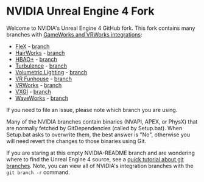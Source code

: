 NVIDIA Unreal Engine 4 Fork
===========================

Welcome to NVIDIA's Unreal Engine 4 GitHub fork.  This fork contains many branches with [GameWorks and VRWorks integrations](https://developer.nvidia.com/nvidia-gameworks-and-ue4):

* [FleX](https://developer.nvidia.com/flex) - [branch](https://github.com/NvPhysX/UnrealEngine/tree/FleX-4.14.3)
* [HairWorks](https://developer.nvidia.com/hairworks) - [branch](https://github.com/NvPhysX/UnrealEngine/tree/HairWorks)
* [HBAO+](http://www.geforce.com/hardware/technology/hbao-plus) - [branch](https://github.com/NvPhysX/UnrealEngine/tree/HBAO+)
* [Turbulence](https://developer.nvidia.com/turbulence) - [branch](https://github.com/NvPhysX/UnrealEngine/tree/Turbulence-4.13)
* [Volumetric Lighting](https://developer.nvidia.com/VolumetricLighting) - [branch](https://github.com/NvPhysX/UnrealEngine/tree/VolumetricLighting-4.15)
* [VR Funhouse](https://developer.nvidia.com/vr-funhouse-mod-kit) - [branch](https://github.com/NvPhysX/UnrealEngine/tree/VRFunhouse-4.11)
* [VRWorks](https://developer.nvidia.com/vrworks) - [branch](https://github.com/NvPhysX/UnrealEngine/tree/VRWorks-Graphics-4.14)
* [VXGI](https://developer.nvidia.com/vxgi) - [branch](https://github.com/NvPhysX/UnrealEngine/tree/VXGI-4.14)
* [WaveWorks](https://developer.nvidia.com/waveworks) - [branch](https://github.com/NvPhysX/UnrealEngine/tree/WaveWorks)

If you need to file an issue, please note which branch you are using.

Many of the NVIDIA branches contain binaries (NVAPI, APEX, or PhysX) that are normally fetched by GitDependencies (called by Setup.bat).  When Setup.bat asks to overwrite them, the best answer is "No", otherwise you will need revert the changes to those binaries using Git.

If you are staring at this empty NVIDIA-README branch and are wondering where to find the Unreal Engine 4 source, see a [quick tutorial about git branches](https://www.atlassian.com/git/tutorials/using-branches).  Note, you can view all of NVIDIA's integration branches with the `git branch -r` command.

